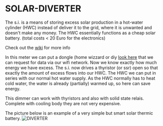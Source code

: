 # SOLAR-DIVERTER
The s.i. is a means of storing excess solar production in a hot-water cylinder (HWC) instead of deliver it to the grid, where it is unwanted and doesn't make any money. The HWC essentially functions as a cheap solar battery. (total costs < 20 Euro for the electronics)

Check out the [wiki](https://github.com/patience4711/SOLAR-DIVERTER/wiki) for more info

In this meter we can put a dongle (home wizzard or diy [look here](https://github.com/patience4711/ESP32-C3-READ-P1-METER) that we can request for data via our wifi network. Now we know exactly how much energy we have excess. 
The s.i. now drives a thyristor (or ssr) open so that exactly the amount of excess flows into our HWC. The HWC we can put in series with our normal hot water supply. 
As the HWC normally has to heat cold water, the water is already (partially) warmed up, so here can save energy. 

This dimmer can work with thyristors and also with solid state relais. Complete with cooling body they are not very expensive. <br>

The picture below is an example of a very simple but smart solar thermic battery.
![DIVERTER](https://github.com/user-attachments/assets/24d69c4e-29d5-4c90-af08-9f484eec1a6b)

